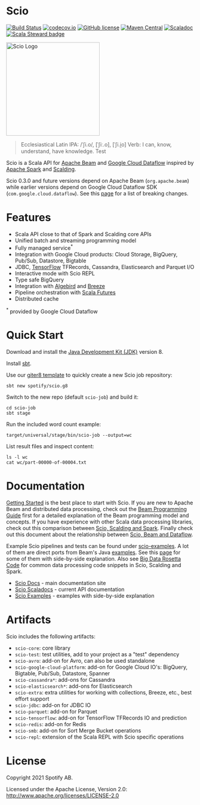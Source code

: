# Scio

[![Build Status](https://img.shields.io/github/workflow/status/spotify/scio/ci)](https://github.com/spotify/scio/actions?query=workflow%3Aci)
[![codecov.io](https://codecov.io/github/spotify/scio/coverage.svg?branch=master)](https://codecov.io/github/spotify/scio?branch=master)
[![GitHub license](https://img.shields.io/github/license/spotify/scio.svg)](./LICENSE)
[![Maven Central](https://img.shields.io/maven-central/v/com.spotify/scio-core_2.12.svg)](https://maven-badges.herokuapp.com/maven-central/com.spotify/scio-core_2.12)
[![Scaladoc](https://img.shields.io/badge/scaladoc-latest-blue.svg)](https://spotify.github.io/scio/api/com/spotify/scio/index.html)
[![Scala Steward badge](https://img.shields.io/badge/Scala_Steward-helping-brightgreen.svg?style=flat&logo=data:image/png;base64,iVBORw0KGgoAAAANSUhEUgAAAA4AAAAQCAMAAAARSr4IAAAAVFBMVEUAAACHjojlOy5NWlrKzcYRKjGFjIbp293YycuLa3pYY2LSqql4f3pCUFTgSjNodYRmcXUsPD/NTTbjRS+2jomhgnzNc223cGvZS0HaSD0XLjbaSjElhIr+AAAAAXRSTlMAQObYZgAAAHlJREFUCNdNyosOwyAIhWHAQS1Vt7a77/3fcxxdmv0xwmckutAR1nkm4ggbyEcg/wWmlGLDAA3oL50xi6fk5ffZ3E2E3QfZDCcCN2YtbEWZt+Drc6u6rlqv7Uk0LdKqqr5rk2UCRXOk0vmQKGfc94nOJyQjouF9H/wCc9gECEYfONoAAAAASUVORK5CYII=)](https://scala-steward.org)

<img src="https://raw.github.com/spotify/scio/master/site/src/main/paradox/images/scio.png" alt="Scio Logo" width="250"/>

> Ecclesiastical Latin IPA: /ˈʃi.o/, [ˈʃiː.o], [ˈʃi.i̯o]
> Verb: I can, know, understand, have knowledge. Test

Scio is a Scala API for [Apache Beam](http://beam.incubator.apache.org/) and [Google Cloud Dataflow](https://github.com/GoogleCloudPlatform/DataflowJavaSDK) inspired by [Apache Spark](http://spark.apache.org/) and [Scalding](https://github.com/twitter/scalding).

Scio 0.3.0 and future versions depend on Apache Beam (`org.apache.beam`) while earlier versions depend on Google Cloud Dataflow SDK (`com.google.cloud.dataflow`). See this [page](https://spotify.github.io/scio/Apache-Beam.html) for a list of breaking changes.

# Features

- Scala API close to that of Spark and Scalding core APIs
- Unified batch and streaming programming model
- Fully managed service<sup>\*</sup>
- Integration with Google Cloud products: Cloud Storage, BigQuery, Pub/Sub, Datastore, Bigtable
- JDBC, [TensorFlow](http://tensorflow.org/) TFRecords, Cassandra, Elasticsearch and Parquet I/O
- Interactive mode with Scio REPL
- Type safe BigQuery
- Integration with [Algebird](https://github.com/twitter/algebird) and [Breeze](https://github.com/scalanlp/breeze)
- Pipeline orchestration with [Scala Futures](http://docs.scala-lang.org/overviews/core/futures.html)
- Distributed cache

<sup>\*</sup> provided by Google Cloud Dataflow

# Quick Start

Download and install the [Java Development Kit (JDK)](https://adoptopenjdk.net/index.html) version 8.

Install [sbt](https://www.scala-sbt.org/1.x/docs/Setup.html).

Use our [giter8 template](https://github.com/spotify/scio.g8) to quickly create a new Scio job repository:

`sbt new spotify/scio.g8`

Switch to the new repo (default `scio-job`) and build it:

```
cd scio-job
sbt stage
```

Run the included word count example:

`target/universal/stage/bin/scio-job --output=wc`

List result files and inspect content:

```
ls -l wc
cat wc/part-00000-of-00004.txt
```

# Documentation

[Getting Started](https://spotify.github.io/scio/Getting-Started.html) is the best place to start with Scio. If you are new to Apache Beam and distributed data processing, check out the [Beam Programming Guide](https://beam.apache.org/documentation/programming-guide/) first for a detailed explanation of the Beam programming model and concepts. If you have experience with other Scala data processing libraries, check out this comparison between [Scio, Scalding and Spark](https://spotify.github.io/scio/Scio,-Scalding-and-Spark.html). Finally check out this document about the relationship between [Scio, Beam and Dataflow](https://spotify.github.io/scio/Scio,-Beam-and-Dataflow.html).

Example Scio pipelines and tests can be found under [scio-examples](https://github.com/spotify/scio/tree/master/scio-examples/src). A lot of them are direct ports from Beam's Java [examples](https://github.com/apache/beam/tree/master/examples). See this [page](http://spotify.github.io/scio/examples/) for some of them with side-by-side explanation. Also see [Big Data Rosetta Code](https://github.com/spotify/big-data-rosetta-code) for common data processing code snippets in Scio, Scalding and Spark.

- [Scio Docs](https://spotify.github.io/scio/) - main documentation site
- [Scio Scaladocs](http://spotify.github.io/scio/api/) - current API documentation
- [Scio Examples](http://spotify.github.io/scio/examples/) - examples with side-by-side explanation

# Artifacts

Scio includes the following artifacts:

- `scio-core`: core library
- `scio-test`: test utilities, add to your project as a "test" dependency
- `scio-avro`: add-on for Avro, can also be used standalone
- `scio-google-cloud-platform`: add-on for Google Cloud IO's: BigQuery, Bigtable, Pub/Sub, Datastore, Spanner
- `scio-cassandra*`: add-ons for Cassandra
- `scio-elasticsearch*`: add-ons for Elasticsearch
- `scio-extra`: extra utilities for working with collections, Breeze, etc., best effort support
- `scio-jdbc`: add-on for JDBC IO
- `scio-parquet`: add-on for Parquet
- `scio-tensorflow`: add-on for TensorFlow TFRecords IO and prediction
- `scio-redis`: add-on for Redis
- `scio-smb`: add-on for Sort Merge Bucket operations
- `scio-repl`: extension of the Scala REPL with Scio specific operations

# License

Copyright 2021 Spotify AB.

Licensed under the Apache License, Version 2.0: http://www.apache.org/licenses/LICENSE-2.0
